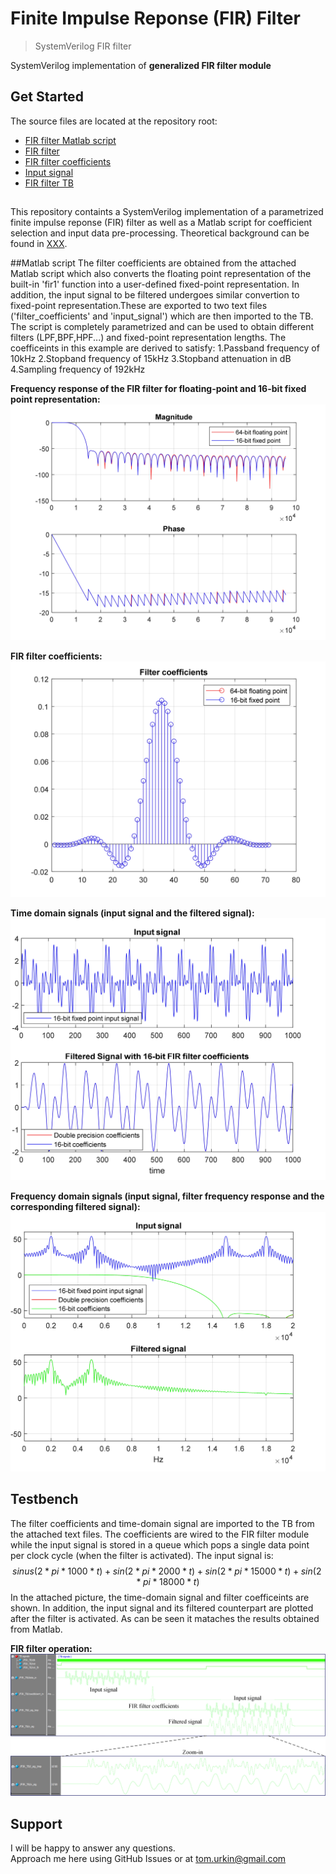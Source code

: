 # Finite Impulse Reponse (FIR) Filter

> SystemVerilog FIR filter  

SystemVerilog implementation of __generalized FIR filter module__


## Get Started

The source files  are located at the repository root:

- [FIR filter Matlab script](./FIR_Design.m)
- [FIR filter](./FIR.sv)
- [FIR filter coefficients](./filter_coefficients.txt)
- [Input signal](./input_signal.txt)
- [FIR filter TB](./FIR_TB.sv)

##
This repository containts a SystemVerilog implementation of a parametrized finite impulse reponse (FIR) filter as well as a Matlab script for coefficient selection and input data pre-processing. Theoretical background can be found in [XXX](https://www.pololu.com/file/0J435/UM10204.pdf).

##Matlab script
The filter coefficients are obtained from the attached Matlab script which also converts the floating point representation of the built-in 'fir1' function into a user-defined fixed-point representation. In addition, the input signal to be filtered undergoes similar convertion to fixed-point representation.These are exported to two text files ('filter_coefficients' and 'input_signal') which are then imported to the TB.
The script is completely parametrized and can be used to obtain different filters (LPF,BPF,HPF...) and fixed-point representation lengths.
The coefficeints in this example are derived to satisfy:
	1.Passband frequency of 10kHz
	2.Stopband frequency of 15kHz
	3.Stopband attenuation in dB
	4.Sampling frequency of 192kHz
	
**Frequency response of the FIR filter for floating-point and 16-bit fixed point representation:**
	![M_Fig_1](./docs/M_Fig_1.jpg)  

**FIR filter coefficients:**
	![M_Fig_2](./docs/M_Fig_2.jpg)  

**Time domain signals (input signal and the filtered signal):**
	![M_Fig_3](./docs/M_Fig_3.jpg) 
	
**Frequency domain signals (input signal, filter frequency response and the corresponding filtered signal):**
	![M_Fig_4](./docs/M_Fig_4.jpg) 	
	
## Testbench
The filter coefficients and time-domain signal are imported to the TB from the attached text files. The coefficients are wired to the FIR filter module while the input signal is stored in a queue which pops a single data point per clock cycle (when the filter is activated).
The input signal is: 
$$sinus(2*pi*1000*t) +  sin(2*pi*2000*t) + sin(2*pi*15000*t)  + sin(2*pi*18000*t)$$
In the attached picture, the time-domain signal and filter coefficeints are shown. In addition, the input signal and its filtered counterpart are plotted after the filter is activated. As can be seen it mataches the results obtained from Matlab. 

**FIR filter operation:**
	![Sim_1](./docs/Sim_1.jpg)  
		
		
## Support

I will be happy to answer any questions.  
Approach me here using GitHub Issues or at tom.urkin@gmail.com